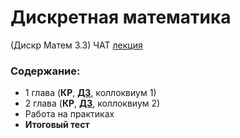 # Дискретная математика 
(Дискр Матем 3.3)
ЧАТ [лекция](https://t.me/dmautumn3)

### Содержание:
- 1 глава (**КР**, [**ДЗ**](https://github.com/OneTwoZzzPlus/HW-discrete-math), коллоквиум 1)
- 2 глава (**КР**, [**ДЗ**](./DM-HW2/), коллоквиум 2)
- Работа на практиках
- **Итоговый тест**
